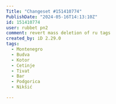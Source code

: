 ```yaml
---
Title: "Changeset #151410774"
PublishDate: "2024-05-16T14:13:10Z"
id: 151410774
user: rubbet pn2
comment: revert mass deletion of ru tags
created_by: iD 2.29.0
tags:
  - Montenegro
  - Budva
  - Kotor
  - Cetinje
  - Tivat
  - Bar
  - Podgorica
  - Nikšić

---
```

